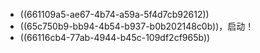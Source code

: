 - ((661109a5-ae67-4b74-a59a-5f4d7cb92612))
- ((65c750b9-bb94-4b54-b937-b0b202148c0b))，启动！
- ((66116cb4-77ab-4944-b45c-109df2cf965b))